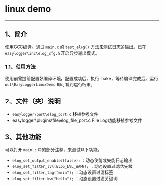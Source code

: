 # linux demo

---

## 1、简介

使用GCC编译。通过 `main.c` 的 `test_elog()` 方法来测试日志的输出。已在 `easylogger\inc\elog_cfg.h` 开启异步输出模式。

### 1.1、使用方法

使用前需提前配置好编译环境，配置成功后，执行 make，等待编译完成后，运行 `out\EasyLoggerLinuxDemo` 即可看到运行结果。

## 2、文件（夹）说明

- `easylogger\port\elog_port.c` 移植参考文件
- easylogger\plugins\file\elog_file_port.c File Log功能移植参考文件

## 3、其他功能

可以打开 `main.c` 中的部分注释，来测试以下功能。

- `elog_set_output_enabled(false);` ：动态使能或失能日志输出
- `elog_set_filter_lvl(ELOG_LVL_WARN);` ：动态设置过滤优先级
- `elog_set_filter_tag("main");` ：动态设置过滤标签
- `elog_set_filter_kw("Hello");` ：动态设置过滤关键词
